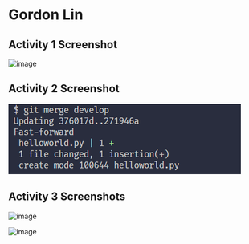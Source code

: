 # Gordon Lin

## Activity 1 Screenshot

![image](https://github.com/hallovera/ECE444-F2023-Assignment1/assets/75815453/97fddb12-7ac4-46cc-9136-a8997599cb2e)

## Activity 2 Screenshot

![image](img/a2.png)

## Activity 3 Screenshots

![image](https://github.com/hallovera/ECE444-F2023-Assignment1/assets/75815453/54725bfc-7955-453f-bf94-af65a35480c4)

![image](https://github.com/hallovera/ECE444-F2023-Assignment1/assets/75815453/d567e292-a1bb-4034-93ac-d1eeab9fde03)
